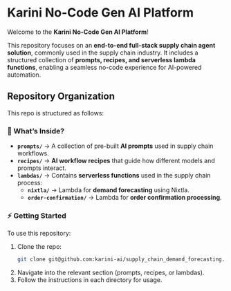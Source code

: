 # Karini No-Code Gen AI Platform

Welcome to the **Karini No-Code Gen AI Platform**!  

This repository focuses on an **end-to-end full-stack supply chain agent solution**, commonly used in the supply chain industry. It includes a structured collection of **prompts, recipes, and serverless lambda functions**, enabling a seamless no-code experience for AI-powered automation.

## **Repository Organization**
This repo is structured as follows:


### **📌 What’s Inside?**
- **`prompts/`** → A collection of pre-built **AI prompts** used in supply chain workflows.
- **`recipes/`** → **AI workflow recipes** that guide how different models and prompts interact.
- **`lambdas/`** → Contains **serverless functions** used in the supply chain process:
  - **`nixtla/`** → Lambda for **demand forecasting** using Nixtla.
  - **`order-confirmation/`** → Lambda for **order confirmation processing**.

### **⚡ Getting Started**
To use this repository:
1. Clone the repo:
   ```bash
   git clone git@github.com:karini-ai/supply_chain_demand_forecasting.git


2. Navigate into the relevant section (prompts, recipes, or lambdas).
3. Follow the instructions in each directory for usage.

